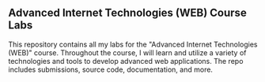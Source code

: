 ## **Advanced Internet Technologies (WEB) Course Labs**

This repository contains all my labs for the "Advanced Internet Technologies (WEB)" course. 
Throughout the course, I will learn and utilize a variety of technologies and tools to develop advanced web applications. 
The repo includes submissions, source code, documentation, and more.
